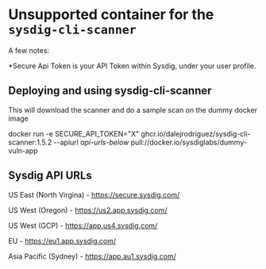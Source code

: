 # Unsupported container for the `sysdig-cli-scanner`

A few notes:

*Secure Api Token is your API Token within Sysdig, under your user profile.

## Deploying and using sysdig-cli-scanner

This will download the scanner and do a sample scan on the dummy docker image

docker run -e SECURE_API_TOKEN="X" ghcr.io/dalejrodriguez/sysdig-cli-scanner:1.5.2 --apiurl *api-urls-below* pull://docker.io/sysdiglabs/dummy-vuln-app 

## Sysdig API URLs

US East (North Virgina) - https://secure.sysdig.com/

US West (Oregon) - https://us2.app.sysdig.com/

US West (GCP) - https://app.us4.sysdig.com/

EU - https://eu1.app.sysdig.com/

Asia Pacific (Sydney) - https://app.au1.sysdig.com/

